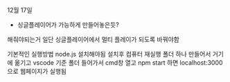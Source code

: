 12월 17일
- 싱글플레이어가 가능하게 만들어놓은듯?

해줘야되는거
일단 싱글플레이어에서 멀티 플레이가 되도록 바꿔야함

기본적인 실행방법
node.js 설치해야됨 설치후 컴퓨터 재실행
폴더 하나 만들어서 거기에 옮기고 vscode 기준 폴더 들어가서 cmd창 열고 npm start 하면 localhost:3000으로 웹페이지가 실행됨
